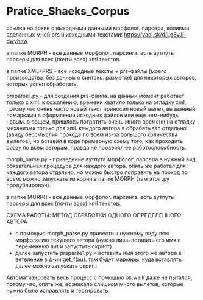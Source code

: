 # Pratice_Shaeks_Corpus
ссылка на архив с выходными данными морфолог. парсера, копиями сделанных мной prs и исходными текстами:
https://yadi.sk/d/Lg8vJi-dwyhew

в папке MORPH - все данные морфолог. парсинга. есть аутпуты парсеры для всех (почти всех) xml текстов. 

в папке XML+PRS - все исходные тексты + prs-файлы (моего производства, без данных о синтакс. разметке) для некоторых авторов, которых успел обработать.

prsparse1.py - для создания prs-файла. на данный момент работает только с xml. к сожалению, времени хватило только на отладку xml, потому что очень часто новый текст приносил новый вылет, вызванный помарками в оформлении исходных файлов или еще чем-нибудь новым. в общем, пришлось потратить очень много времени на отладку механизма только для xml. каждого автора я обрабатывал отдельно (ввиду бессмыслия прохода по всем из-за большого количества вылетов), но оставил в коде примерную схему того, как проходить сразу по всем авторам, правда не проверял ее работоспособность.

morph_parse.py - приведение аутпута морфолог. парсера в нужный вид. обязательная процедура для каждого автора. опять же работал для каждого автора отдельно, но можно быстро поправить на проход по всем. можно запускать из корня в папке MORPH (там этот .py продублирован).
 
в папке MORPH - все данные морфолог. парсинга. есть аутпуты парсеры для всех (почти всех) xml текстов. 

СХЕМА РАБОТЫ: МЕТОД ОБРАБОТКИ ОДНОГО ОПРЕДЕЛЕННОГО АВТОРА
- с помощью morph_parse.py привести к нужному виду всю морфологию текущего автора (нужно лишь вставить его имя в переменную aut и запустить скрипт)
- далее запустить prsparse1.py и вставить имя этого же автора в ветвление в ф-ии get_f(au). там будут маркеры, куда вставлять. далее можно запускать скрипт

Автоматизировать весь процесс с помощью os.walk даже не пытался, потому что, опять же, возникало слишком много вылетов, которые нужно было исправлять и тестировать.
